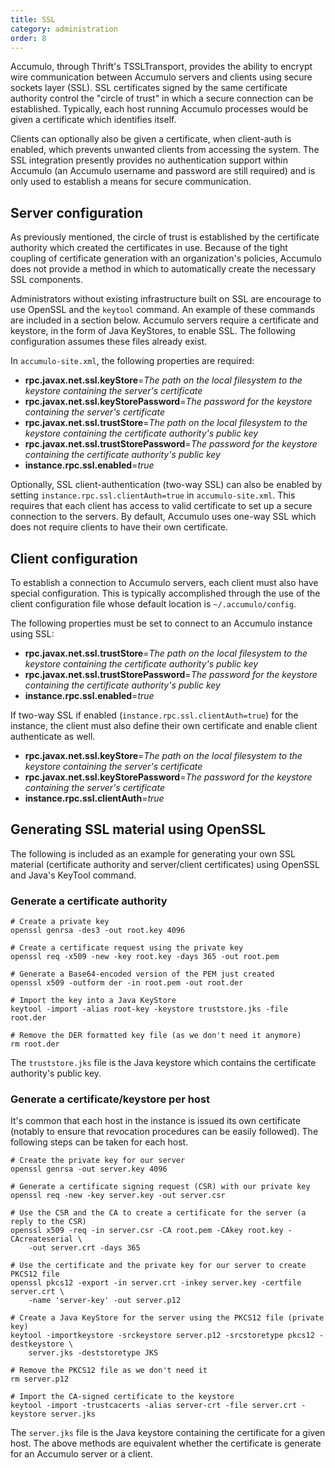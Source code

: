 ```yaml
---
title: SSL
category: administration
order: 8
---
```


Accumulo, through Thrift's TSSLTransport, provides the ability to encrypt
wire communication between Accumulo servers and clients using secure
sockets layer (SSL). SSL certificates signed by the same certificate authority
control the "circle of trust" in which a secure connection can be established.
Typically, each host running Accumulo processes would be given a certificate
which identifies itself.

Clients can optionally also be given a certificate, when client-auth is enabled,
which prevents unwanted clients from accessing the system. The SSL integration
presently provides no authentication support within Accumulo (an Accumulo username
and password are still required) and is only used to establish a means for
secure communication.

## Server configuration

As previously mentioned, the circle of trust is established by the certificate
authority which created the certificates in use. Because of the tight coupling
of certificate generation with an organization's policies, Accumulo does not
provide a method in which to automatically create the necessary SSL components.

Administrators without existing infrastructure built on SSL are encourage to
use OpenSSL and the `keytool` command. An example of these commands are
included in a section below. Accumulo servers require a certificate and keystore,
in the form of Java KeyStores, to enable SSL. The following configuration assumes
these files already exist.

In `accumulo-site.xml`, the following properties are required:

* **rpc.javax.net.ssl.keyStore**=_The path on the local filesystem to the keystore containing the server's certificate_
* **rpc.javax.net.ssl.keyStorePassword**=_The password for the keystore containing the server's certificate_
* **rpc.javax.net.ssl.trustStore**=_The path on the local filesystem to the keystore containing the certificate authority's public key_
* **rpc.javax.net.ssl.trustStorePassword**=_The password for the keystore containing the certificate authority's public key_
* **instance.rpc.ssl.enabled**=_true_

Optionally, SSL client-authentication (two-way SSL) can also be enabled by setting
`instance.rpc.ssl.clientAuth=true` in `accumulo-site.xml`.
This requires that each client has access to  valid certificate to set up a secure connection
to the servers. By default, Accumulo uses one-way SSL which does not require clients to have
their own certificate.

## Client configuration

To establish a connection to Accumulo servers, each client must also have
special configuration. This is typically accomplished through the use of
the client configuration file whose default location is `~/.accumulo/config`.

The following properties must be set to connect to an Accumulo instance using SSL:

* **rpc.javax.net.ssl.trustStore**=_The path on the local filesystem to the keystore containing the certificate authority's public key_
* **rpc.javax.net.ssl.trustStorePassword**=_The password for the keystore containing the certificate authority's public key_
* **instance.rpc.ssl.enabled**=_true_

If two-way SSL if enabled (`instance.rpc.ssl.clientAuth=true`) for the instance, the client must also define
their own certificate and enable client authenticate as well.

* **rpc.javax.net.ssl.keyStore**=_The path on the local filesystem to the keystore containing the server's certificate_
* **rpc.javax.net.ssl.keyStorePassword**=_The password for the keystore containing the server's certificate_
* **instance.rpc.ssl.clientAuth**=_true_

## Generating SSL material using OpenSSL

The following is included as an example for generating your own SSL material (certificate authority and server/client
certificates) using OpenSSL and Java's KeyTool command.

### Generate a certificate authority

```shell
# Create a private key
openssl genrsa -des3 -out root.key 4096

# Create a certificate request using the private key
openssl req -x509 -new -key root.key -days 365 -out root.pem

# Generate a Base64-encoded version of the PEM just created
openssl x509 -outform der -in root.pem -out root.der

# Import the key into a Java KeyStore
keytool -import -alias root-key -keystore truststore.jks -file root.der

# Remove the DER formatted key file (as we don't need it anymore)
rm root.der
```

The `truststore.jks` file is the Java keystore which contains the certificate authority's public key.

### Generate a certificate/keystore per host

It's common that each host in the instance is issued its own certificate (notably to ensure that revocation procedures
can be easily followed). The following steps can be taken for each host.

```shell
# Create the private key for our server
openssl genrsa -out server.key 4096

# Generate a certificate signing request (CSR) with our private key
openssl req -new -key server.key -out server.csr

# Use the CSR and the CA to create a certificate for the server (a reply to the CSR)
openssl x509 -req -in server.csr -CA root.pem -CAkey root.key -CAcreateserial \
    -out server.crt -days 365

# Use the certificate and the private key for our server to create PKCS12 file
openssl pkcs12 -export -in server.crt -inkey server.key -certfile server.crt \
    -name 'server-key' -out server.p12

# Create a Java KeyStore for the server using the PKCS12 file (private key)
keytool -importkeystore -srckeystore server.p12 -srcstoretype pkcs12 -destkeystore \
    server.jks -deststoretype JKS

# Remove the PKCS12 file as we don't need it
rm server.p12

# Import the CA-signed certificate to the keystore
keytool -import -trustcacerts -alias server-crt -file server.crt -keystore server.jks
```

The `server.jks` file is the Java keystore containing the certificate for a given host. The above
methods are equivalent whether the certificate is generate for an Accumulo server or a client.
